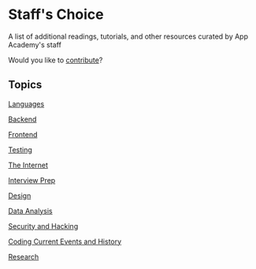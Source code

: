 # Staff's Choice

A list of additional readings, tutorials, and other resources curated by App Academy's staff

Would you like to [contribute](./CONTRIBUTING.md)?

## Topics

[Languages](./languages.md)

[Backend](./backend.md)

[Frontend](./frontend.md)

[Testing](./testing.md)

[The Internet](./the-internet.md)

[Interview Prep](./interview-prep.md)

[Design](./design.md)

[Data Analysis](./data-analysis.md)

[Security and Hacking](./security-and-hacking.md)

[Coding Current Events and History](./coding-history.md)

[Research](./research.md)


